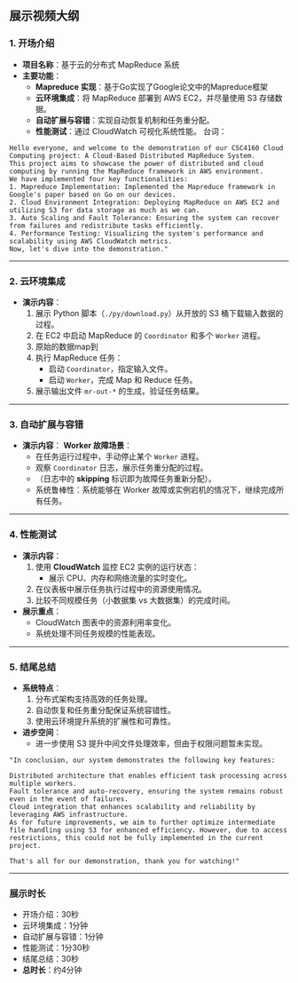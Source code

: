 ## **展示视频大纲**

### **1. 开场介绍**
- **项目名称**：基于云的分布式 MapReduce 系统  
- **主要功能**：
  - **Mapreduce 实现**：基于Go实现了Google论文中的Mapreduce框架
  - **云环境集成**：将 MapReduce 部署到 AWS EC2，并尽量使用 S3 存储数据。
  - **自动扩展与容错**：实现自动恢复机制和任务重分配。
  - **性能测试**：通过 CloudWatch 可视化系统性能。
台词：
```
Hello everyone, and welcome to the demonstration of our CSC4160 Cloud Computing project: A Cloud-Based Distributed MapReduce System.
This project aims to showcase the power of distributed and cloud computing by running the MapReduce framework in AWS environment.
We have implemented four key functionalities:
1. Mapreduce Implementation: Implemented the Mapreduce framework in Google's paper based on Go on our devices.
2. Cloud Environment Integration: Deploying MapReduce on AWS EC2 and utilizing S3 for data storage as much as we can.
3. Auto Scaling and Fault Tolerance: Ensuring the system can recover from failures and redistribute tasks efficiently.
4. Performance Testing: Visualizing the system's performance and scalability using AWS CloudWatch metrics.
Now, let's dive into the demonstration."
```
---

### **2. 云环境集成**
- **演示内容**：
  1. 展示 Python 脚本（`./py/download.py`）从开放的 S3 桶下载输入数据的过程。
  2. 在 EC2 中启动 MapReduce 的 `Coordinator` 和多个 `Worker` 进程。
  3. 原始的数据map到
  4. 执行 MapReduce 任务：
     - 启动 `Coordinator`，指定输入文件。
     - 启动 `Worker`，完成 Map 和 Reduce 任务。
  5. 展示输出文件 `mr-out-*` 的生成，验证任务结果。

---

### **3. 自动扩展与容错**
- **演示内容**：
  **Worker 故障场景**：
     - 在任务运行过程中，手动停止某个 `Worker` 进程。
     - 观察 `Coordinator` 日志，展示任务重分配的过程。
     - （日志中的 **skipping** 标识即为故障任务重新分配）。
     - 系统鲁棒性：系统能够在 Worker 故障或实例宕机的情况下，继续完成所有任务。

---

### **4. 性能测试**
- **演示内容**：
  1. 使用 **CloudWatch** 监控 EC2 实例的运行状态：
     - 展示 CPU、内存和网络流量的实时变化。
  2. 在仪表板中展示任务执行过程中的资源使用情况。
  3. 比较不同规模任务（小数据集 vs 大数据集）的完成时间。
- **展示重点**：
  - CloudWatch 图表中的资源利用率变化。
  - 系统处理不同任务规模的性能表现。

---

### **5. 结尾总结**
- **系统特点**：
  1. 分布式架构支持高效的任务处理。
  2. 自动恢复和任务重分配保证系统容错性。
  3. 使用云环境提升系统的扩展性和可靠性。
- **进步空间**：
  - 进一步使用 S3 提升中间文件处理效率，但由于权限问题暂未实现。

```
"In conclusion, our system demonstrates the following key features:

Distributed architecture that enables efficient task processing across multiple workers.
Fault tolerance and auto-recovery, ensuring the system remains robust even in the event of failures.
Cloud integration that enhances scalability and reliability by leveraging AWS infrastructure.
As for future improvements, we aim to further optimize intermediate file handling using S3 for enhanced efficiency. However, due to access restrictions, this could not be fully implemented in the current project.

That's all for our demonstration, thank you for watching!"
```

---

### **展示时长**
- 开场介绍：30秒  
- 云环境集成：1分钟  
- 自动扩展与容错：1分钟  
- 性能测试：1分30秒  
- 结尾总结：30秒  
- **总时长**：约4分钟
